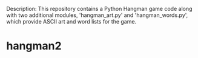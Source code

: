 Description: This repository contains a Python Hangman game code along with two additional modules, 'hangman_art.py' and 'hangman_words.py', which provide ASCII art and word lists for the game.
# hangman2
